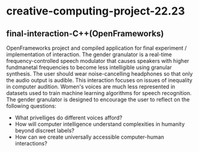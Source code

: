 # creative-computing-project-22.23
## final-interaction-C++(OpenFrameworks)

OpenFrameworks project and compiled application for final experiment / implementation of interaction. The gender granulator is a real-time frequency-controlled speech modulator that causes speakers with higher fundmanetal frequencies to become less intelligible using granular synthesis. The user should wear noise-cancelling headphones so that only the audio output is audible. This interaction focuses on issues of inequality in computer audition. Women's voices are much less represented in datasets used to train machine learning algorithms for speech recognition. The gender granulator is designed to encourage the user to reflect on the following questions: 
- What privelliges do different voices afford?
- How will computer intelligence understand complexities in humanity beyond discreet labels?
- How can we create universally accessible computer-human interactions?
